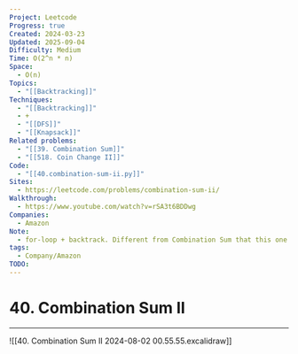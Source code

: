 ```yaml
---
Project: Leetcode
Progress: true
Created: 2024-03-23
Updated: 2025-09-04
Difficulty: Medium
Time: O(2^n * n)
Space:
  - O(n)
Topics:
  - "[[Backtracking]]"
Techniques:
  - "[[Backtracking]]"
  - +
  - "[[DFS]]"
  - "[[Knapsack]]"
Related problems:
  - "[[39. Combination Sum]]"
  - "[[518. Coin Change II]]"
Code:
  - "[[40.combination-sum-ii.py]]"
Sites:
  - https://leetcode.com/problems/combination-sum-ii/
Walkthrough:
  - https://www.youtube.com/watch?v=rSA3t6BDDwg
Companies:
  - Amazon
Note:
  - for-loop + backtrack. Different from Combination Sum that this one have duplicated numbers
tags:
  - Company/Amazon
TODO:
---
```

# 40. Combination Sum II
---

![[40. Combination Sum II 2024-08-02 00.55.55.excalidraw]]